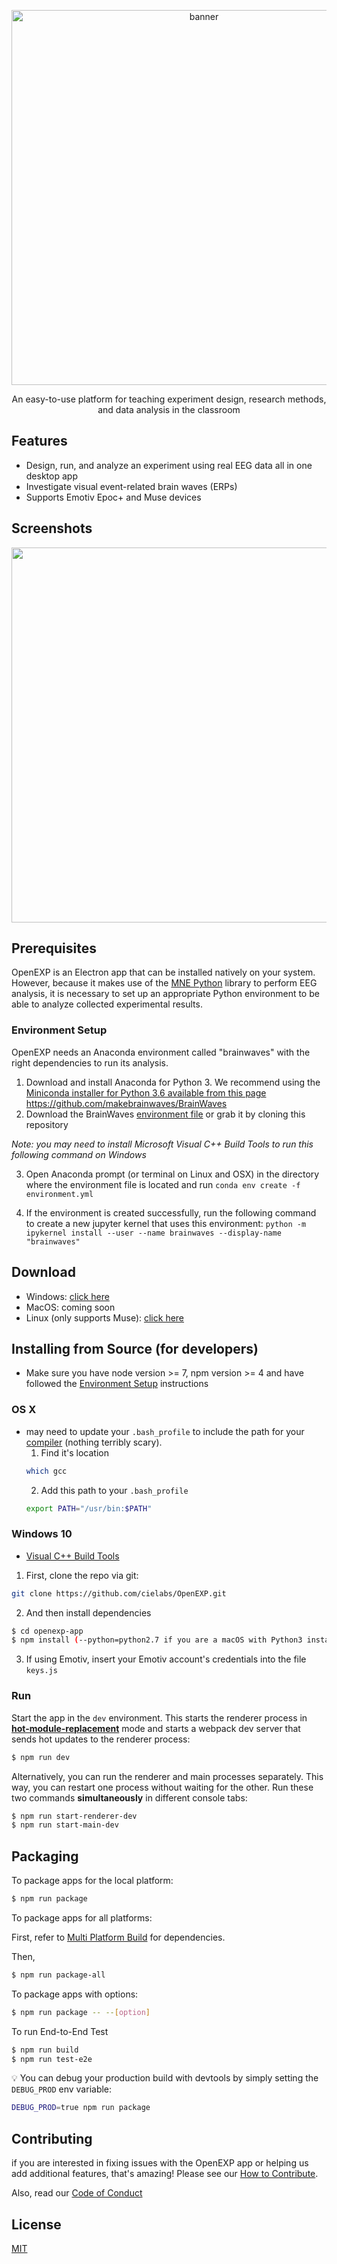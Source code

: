<p align="center">
  <img alt="banner" src="app_logo.png" width="600">
</p>
<p align="center" href="">
  An easy-to-use platform for teaching experiment design, research methods, and data analysis in the classroom
</p>

## Features

- Design, run, and analyze an experiment using real EEG data all in one desktop
  app
- Investigate visual event-related brain waves (ERPs)
- Supports Emotiv Epoc+ and Muse devices

## Screenshots
<p align="center">
  <img src="app_home.png" width="600">
</p>

## Prerequisites

OpenEXP is an Electron app that can be installed natively on your system. However, because it makes use of the [MNE Python](https://martinos.org/mne/stable/index.html) library to perform EEG analysis, it is necessary to set up an appropriate Python environment to be able to analyze collected experimental results.

### Environment Setup

OpenEXP needs an Anaconda environment called "brainwaves" with the right
dependencies to run its analysis.

1. Download and install Anaconda for Python 3. We recommend using the
   [Miniconda installer for Python 3.6 available from this page](https://conda.io/miniconda.html)
https://github.com/makebrainwaves/BrainWaves
2. Download the BrainWaves
   [environment file](https://github.com/makebrainwaves/BrainWaves/releases/download/v0.8.0/environment.yml)
   or grab it by cloning this repository

_Note: you may need to install Microsoft Visual C++ Build Tools to run this
following command on Windows_

3. Open Anaconda prompt (or terminal on Linux and OSX) in the directory where
   the environment file is located and run `conda env create -f environment.yml`

4. If the environment is created successfully, run the following command to create a new jupyter kernel that uses this environment:
   `python -m ipykernel install --user --name brainwaves --display-name "brainwaves"`


## Download

- Windows:
  [click here](https://github.com/makebrainwaves/BrainWaves/releases/download/v0.8.1/BrainWaves.Setup.0.8.1.exe)
- MacOS: coming soon
- Linux (only supports Muse):
  [click here](https://github.com/makebrainwaves/BrainWaves/releases/download/v0.7.5/BrainWaves_0.7.4_amd64.deb)


## Installing from Source (for developers)

- Make sure you have node version >= 7, npm version >= 4 and have followed the [Environment Setup](https://github.com/makebrainwaves/BrainWaves#environment-setup) instructions

### OS X

- may need to update your `.bash_profile` to include the path for your
  [compiler](https://github.com/sandeepmistry/node-xpc-connection/issues/2)
  (nothing terribly scary).
  1. Find it's location
  ```bash
  which gcc
  ```
  2. Add this path to your `.bash_profile`
  ```bash
  export PATH="/usr/bin:$PATH"
  ```

### Windows 10

- [Visual C++ Build Tools](https://visualstudio.microsoft.com/thank-you-downloading-visual-studio/?sku=BuildTools&rel=15)


1. First, clone the repo via git:

```bash
git clone https://github.com/cielabs/OpenEXP.git
```

2. And then install dependencies

```bash
$ cd openexp-app
$ npm install (--python=python2.7 if you are a macOS with Python3 installed)
```

3. If using Emotiv, insert your Emotiv account's credentials into the file
   `keys.js`

### Run

Start the app in the `dev` environment. This starts the renderer process in
[**hot-module-replacement**](https://webpack.js.org/guides/hmr-react/) mode and
starts a webpack dev server that sends hot updates to the renderer process:

```bash
$ npm run dev
```

Alternatively, you can run the renderer and main processes separately. This way,
you can restart one process without waiting for the other. Run these two
commands **simultaneously** in different console tabs:

```bash
$ npm run start-renderer-dev
$ npm run start-main-dev
```

## Packaging

To package apps for the local platform:

```bash
$ npm run package
```

To package apps for all platforms:

First, refer to
[Multi Platform Build](https://www.electron.build/multi-platform-build) for
dependencies.

Then,

```bash
$ npm run package-all
```

To package apps with options:

```bash
$ npm run package -- --[option]
```

To run End-to-End Test

```bash
$ npm run build
$ npm run test-e2e
```

:bulb: You can debug your production build with devtools by simply setting the
`DEBUG_PROD` env variable:

```bash
DEBUG_PROD=true npm run package
```

## Contributing
if you are interested in fixing issues with the OpenEXP app or helping us add additional features, that's amazing! Please see our [How to Contribute](https://github.com/cielabs/openexp-app/blob/master/CONTRIBUTING.md).

Also, read our [Code of Conduct](https://github.com/cielabs/openexp-app/blob/master/CODE_OF_CONDUCT.md)


## License

[MIT](https://github.com/cielabs/openexp-app/blob/master/LICENSE)
